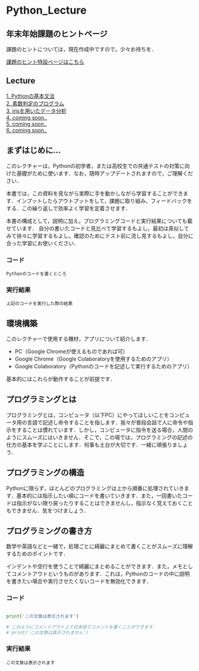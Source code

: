 # Python_Lecture

## 年末年始課題のヒントページ
課題のヒントについては，現在作成中ですので，少々お待ちを．

[課題のヒント特設ページはこちら](https://github.com/yamada24/Python_Lecture/blob/main/linkme/hint.md)  


## Lecture
[1. Pythonの基本文法](https://github.com/yamada24/Python_Lecture/blob/main/linkme/bunpou.m)  
[2. 素数判定のプログラム](https://github.com/yamada24/Python_Lecture/blob/main/linkme/sosu.m)  
[3. irisを用いたデータ分析](https://github.com/yamada24/Python_Lecture/blob/main/linkme/iris.m)  
[4. coming soon..]()  
[5. coming soon..]()  
[6. coming soon..]()  


## まずはじめに...
このレクチャーは，Pythonの初学者，または高校生での共通テストの対策に向けた基礎がために使います．なお，随時アップデートされますので，ご理解ください．

本書では，この資料を見ながら実際に手を動かしながら学習することができます．インプットしたらアウトプットをして，課題に取り組み，フィードバックをする．この繰り返しで効率よく学習を定着させます．

本書の構成として，説明に加え，プログラミングコードと実行結果についても載せています．
自分の書いたコードと見比べて学習するもよし，最初は真似してみて徐々に学習するもよし，確認のためにテスト前に流し見するもよし，自分に合った学習にお使いください．

### コード
```
Pythonのコードを書くところ
```

### 実行結果
```
上記のコードを実行した際の結果
```


## 環境構築
このレクチャーで使用する機材，アプリについて紹介します．

- PC（Google Chromeが使えるものであれば可）
- Google Chrome（Google Colaboratoryを使用するためのアプリ）
- Google Colaboratory（Pythonのコードを記述して実行するためのアプリ）

基本的にはこれらが動作することが前提です．

## プログラミングとは
プログラミングとは，コンピュータ（以下PC）にやってほしいことをコンピュータ用の言語で記述し命令することを指します．我々が普段会話で人に命令や指示をすることは慣れています．しかし，コンピュータに指令を送る場合，人間のようにスムーズにはいきません．そこで，この場では，プログラミングの記述の仕方の基本を学ぶことにします．何事も土台が大切です．一緒に頑張りましょう．


## プログラミングの構造

Pythonに限らず，ほとんどのプログラミングは上から順番に処理されていきます．基本的には指示したい順にコードを書いていきます．また，一回書いたコードは指示がない限り戻ったりすることはできませんし，指示なく覚えておくこともできません．気をつけましょう．


## プログラミングの書き方
数学や英語などと一緒で，処理ごとに綺麗にまとめて書くことがスムーズに理解するためのポイントです．

インデントや空行を使うことで綺麗にまとめることができます．また，メモとしてコメントアウトというものがあります．これは，Pythonのコードの中に説明を書きたい場合や実行させたくないコードを無効化できます．

### コード

```python

print('この文章は表示されます')

# このようにコメントアウト上で日本語でコメントを書くことができます．
# print('この文章は表示されません')

```

### 実行結果
```
この文章は表示されます
```
